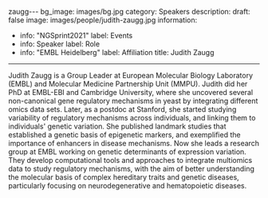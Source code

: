 zaugg---
bg_image: images/bg.jpg
category: Speakers
description: 
draft: false
image: images/people/judith-zaugg.jpg
information:
- info: "NGSprint2021"
  label: Events
- info: Speaker
  label: Role
- info: "EMBL Heidelberg"
  label: Affiliation
title: Judith Zaugg
---

Judith Zaugg is a Group Leader at European Molecular Biology Laboratory (EMBL) and Molecular Medicine Partnership Unit (MMPU).
Judith did her PhD at EMBL-EBI and Cambridge University, where she uncovered several non-canonical gene regulatory mechanisms in yeast by integrating different omics data sets. Later, as a postdoc at Stanford, she started studying variability of regulatory mechanisms across individuals, and linking them to individuals' genetic variation. She published landmark studies that established a genetic basis of epigenetic markers, and exemplified the importance of enhancers in disease mechanisms. Now she leads a research group at EMBL working on genetic determinants of expression variation. They develop computational tools and approaches to integrate multiomics data to study regulatory mechanisms, with the aim of better understanding the molecular basis of complex hereditary traits and genetic diseases, particularly focusing on neurodegenerative and hematopoietic diseases. 
